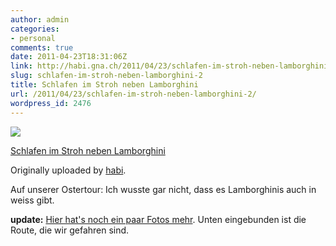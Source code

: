 ```yaml
---
author: admin
categories:
- personal
comments: true
date: 2011-04-23T18:31:06Z
link: http://habi.gna.ch/2011/04/23/schlafen-im-stroh-neben-lamborghini-2/
slug: schlafen-im-stroh-neben-lamborghini-2
title: Schlafen im Stroh neben Lamborghini
url: /2011/04/23/schlafen-im-stroh-neben-lamborghini-2/
wordpress_id: 2476
---
```


[![](http://farm6.static.flickr.com/5305/5646586535_650e5d7d8f_m.jpg)](http://www.flickr.com/photos/habi/5646586535/)
   

 
  [Schlafen im Stroh neben Lamborghini](http://www.flickr.com/photos/habi/5646586535/)
    

  Originally uploaded by [habi](http://www.flickr.com/photos/habi/).
 



Auf unserer Ostertour: Ich wusste gar nicht, dass es Lamborghinis auch in weiss gibt.
  


**update:** [Hier hat's noch ein paar Fotos mehr](http://www.flickr.com/photos/habi/sets/72157626452670073/detail/). Unten eingebunden ist die Route, die wir gefahren sind.


